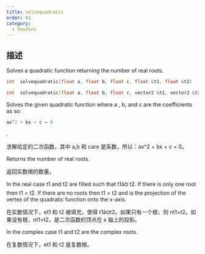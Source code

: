 ```yaml
---
title: solvequadratic
order: 61
category:
  - houdini
---
```

    
## 描述

Solves a quadratic function returning the number of real roots.

```c
int  solvequadratic(float a, float b, float c, float &t1, float &t2)
```

```c
int  solvequadratic(float a, float b, float c, vector2 &t1, vector2 &t2)
```

Solves the given quadratic function where a , b, and c are the coefficients as
so:

```c
ax^2 + bx + c = 0
```

.

求解给定的二次函数，其中 a,b 和 care 是系数，所以：ax^2 + bx + c = 0。

Returns the number of real roots.

返回实数根的数量。

In the real case t1 and t2 are filled such that t1â¤ t2. If there is only one
root then t1 = t2. If there are no roots then t1 = t2 and is the projection of
the vertex of the quadratic function onto the x-axis.

在实数情况下，et1 和 t2 被填充，使得 t1â¤t2。如果只有一个根，则 nt1=t2。如果没有根，nt1=t2，是二次函数的顶点在 x 轴上的投影。

In the complex case t1 and t2 are the complex roots.

在复数情况下，et1 和 t2 是复数根。
